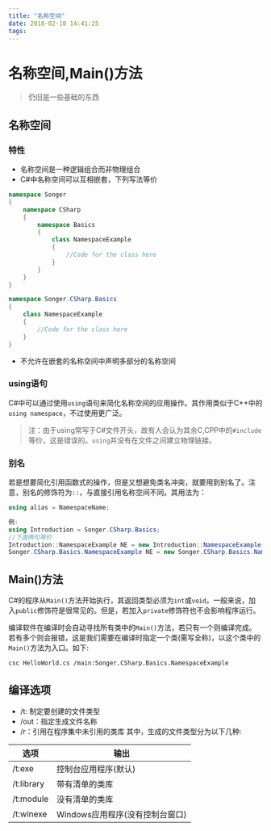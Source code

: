 ```yaml
---
title: "名称空间"
date: 2018-02-10 14:41:25
tags: 
---
```


# 名称空间,Main()方法

> 仍旧是一些基础的东西

<!--more-->

## 名称空间
### 特性
* 名称空间是一种逻辑组合而非物理组合
* C#中名称空间可以互相嵌套，下列写法等价
``` C#
namespace Songer
{
	namespace CSharp
    {
    	namespace Basics
        {
        	class NamespaceExample
            {
            	//Code for the class here
            }
        }
    }
}
```
```c#
namespace Songer.CSharp.Basics
{
	class NamespaceExample
    {
    	//Code for the class here
    }
}
```
* 不允许在嵌套的名称空间中声明多部分的名称空间

### using语句
C#中可以通过使用`using`语句来简化名称空间的应用操作。其作用类似于C++中的`using namespace`，不过使用更广泛。

> 注：由于using常写于C#文件开头，故有人会认为其余C,CPP中的`#include`等价，这是错误的。`using`并没有在文件之间建立物理链接。

### 别名
若是想要简化引用函数式的操作，但是又想避免类名冲突，就要用到别名了。注意，别名的修饰符为`::`，与直接引用名称空间不同。其用法为：
```C#
using alias = NamespaceName;

例:
using Introduction = Songer.CSharp.Basics;
//下面两句等价
Introduction::NamespaceExample NE = new Introduction::NamespaceExample();
Songer.CSharp.Basics.NamespaceExample NE = new Songer.CSharp.Basics.NamespaceExample();
```

## Main()方法
C#的程序从`Main()`方法开始执行，其返回类型必须为`int`或`void`。一般来说，加入`public`修饰符是很常见的。但是，若加入`private`修饰符也不会影响程序运行。

编译软件在编译时会自动寻找所有类中的`Main()`方法，若只有一个则编译完成。若有多个则会报错，这是我们需要在编译时指定一个类(需写全称)，以这个类中的`Main()`方法为入口。如下:
```bash
csc HelloWorld.cs /main:Songer.CSharp.Basics.NamespaceExample
```

## 编译选项

* /t: 制定要创建的文件类型
* /out：指定生成文件名称
* /r：引用在程序集中未引用的类库
其中，生成的文件类型分为以下几种:

|    选项   |            输出                 |
|-----------|--------------------------------|
|/t:exe     |  控制台应用程序(默认)			  |
|/t:library |  带有清单的类库					|
|/t:module  |  没有清单的类库					|
|/t:winexe  |  Windows应用程序(没有控制台窗口)	 |
